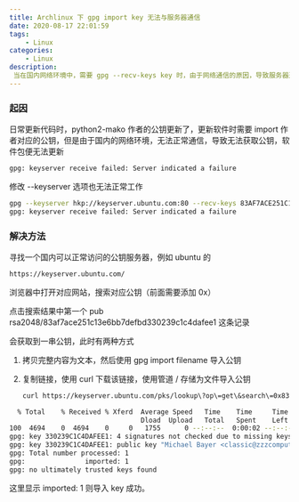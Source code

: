 ```yaml
---
title: Archlinux 下 gpg import key 无法与服务器通信
date: 2020-08-17 22:01:59
tags:
	- Linux
categories:
	- Linux
description:
 当在国内网络环境中，需要 gpg --recv-keys key 时，由于网络通信的原因，导致服务器通信失败，进而造成获取公钥失败的一种迂回解决方案。
---
```


### 起因

日常更新代码时，python2-mako 作者的公钥更新了，更新软件时需要 import 作者对应的公钥，但是由于国内的网络环境，无法正常通信，导致无法获取公钥，软件包便无法更新

```bash
gpg: keyserver receive failed: Server indicated a failure
```

修改 --keyserver 选项也无法正常工作

```bash
gpg --keyserver hkp://keyserver.ubuntu.com:80 --recv-keys 83AF7ACE251C13E6BB7DEFBD330239C1C4DAFEE1
gpg: keyserver receive failed: Server indicated a failure
```

### 解决方法

寻找一个国内可以正常访问的公钥服务器，例如 ubuntu 的

```bash
https://keyserver.ubuntu.com/
```

浏览器中打开对应网站，搜索对应公钥（前面需要添加 0x）

点击搜索结果中第一个 pub rsa2048/83af7ace251c13e6bb7defbd330239c1c4dafee1 这条记录

会获取到一串公钥，此时有两种方式

1. 拷贝完整内容为文本，然后使用 gpg import filename 导入公钥

2. 复制链接，使用 curl 下载该链接，使用管道 / 存储为文件导入公钥

   ```bash
   curl https://keyserver.ubuntu.com/pks/lookup\?op\=get\&search\=0x83af7ace251c13e6bb7defbd330239c1c4dafee1 | gpg --import
   ```

```bash
  % Total    % Received % Xferd  Average Speed   Time    Time     Time  Current
                                 Dload  Upload   Total   Spent    Left  Speed
100  4694    0  4694    0     0   1755      0 --:--:--  0:00:02 --:--:--  1756
gpg: key 330239C1C4DAFEE1: 4 signatures not checked due to missing keys
gpg: key 330239C1C4DAFEE1: public key "Michael Bayer <classic@zzzcomputing.com>" imported
gpg: Total number processed: 1
gpg:               imported: 1
gpg: no ultimately trusted keys found
```

这里显示 imported: 1 则导入 key 成功。



